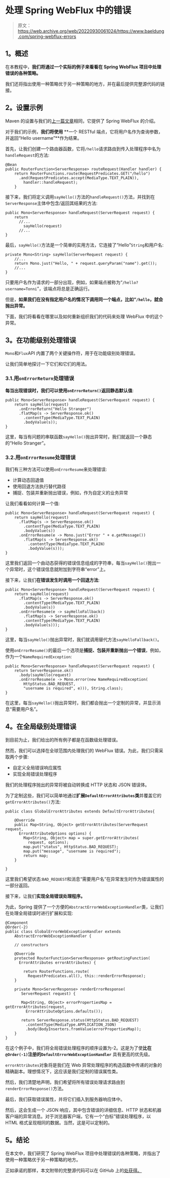 # 处理 Spring WebFlux 中的错误

> 原文：<https://web.archive.org/web/20220930061024/https://www.baeldung.com/spring-webflux-errors>

## 1。概述

在本教程中，**我们将通过一个实际的例子来看看在 Spring WebFlux 项目中处理错误的各种策略。**

我们还将指出使用一种策略优于另一种策略的地方，并在最后提供完整源代码的链接。

## 2。设置示例

Maven 的设置与我们的[上一篇文章](/web/20220628153743/https://www.baeldung.com/spring-webflux)相同，它提供了 Spring WebFlux 的介绍。

对于我们的示例，**我们将使用** **一个 RESTful 端点，它将用户名作为查询参数，并返回“Hello username”**作为结果。

首先，让我们创建一个路由器函数，它将`/hello`请求路由到传入处理程序中名为`handleRequest`的方法:

```
@Bean
public RouterFunction<ServerResponse> routeRequest(Handler handler) {
    return RouterFunctions.route(RequestPredicates.GET("/hello")
      .and(RequestPredicates.accept(MediaType.TEXT_PLAIN)), 
        handler::handleRequest);
    } 
```

接下来，我们将定义调用`sayHello()`方法的`handleRequest()`方法，并找到在`ServerResponse`主体中包含/返回其结果的方法:

```
public Mono<ServerResponse> handleRequest(ServerRequest request) {
    return 
      //...
        sayHello(request)
      //...
} 
```

最后，`sayHello()`方法是一个简单的实用方法，它连接了“Hello”`String`和用户名:

```
private Mono<String> sayHello(ServerRequest request) {
    //...
    return Mono.just("Hello, " + request.queryParam("name").get());
    //...
} 
```

只要用户名作为请求的一部分出现，例如，如果端点被称为“`/hello?username=Tonni`”，该端点将总是正确运行。

但是，**如果我们在没有指定用户名的情况下调用同一个端点，比如“`/hello`，就会抛出异常。**

下面，我们将看看在哪里以及如何重新组织我们的代码来处理 WebFlux 中的这个异常。

## 3。在功能级别处理错误

`Mono`和`Flux`API 内置了两个关键操作符，用于在功能级别处理错误。

让我们简单地探讨一下它们和它们的用法。

### 3.1.用`onErrorReturn`处理错误

**每当出现错误时，我们可以使用`onErrorReturn()`返回静态默认值**:

```
public Mono<ServerResponse> handleRequest(ServerRequest request) {
    return sayHello(request)
      .onErrorReturn("Hello Stranger")
      .flatMap(s -> ServerResponse.ok()
        .contentType(MediaType.TEXT_PLAIN)
        .bodyValue(s));
} 
```

这里，每当有问题的串联函数`sayHello()`抛出异常时，我们就返回一个静态的“Hello Stranger”。

### 3.2.用`onErrorResume`处理错误

我们有三种方法可以使用`onErrorResume`来处理错误:

*   计算动态回退值
*   使用回退方法执行替代路径
*   捕捉、包装并重新抛出错误，例如，作为自定义的业务异常

让我们看看如何计算一个值:

```
public Mono<ServerResponse> handleRequest(ServerRequest request) {
    return sayHello(request)
      .flatMap(s -> ServerResponse.ok()
        .contentType(MediaType.TEXT_PLAIN)
        .bodyValue(s))
      .onErrorResume(e -> Mono.just("Error " + e.getMessage())
        .flatMap(s -> ServerResponse.ok()
          .contentType(MediaType.TEXT_PLAIN)
          .bodyValue(s)));
} 
```

这里我们返回一个由动态获得的错误信息组成的字符串，每当`sayHello()`抛出一个异常时，这个错误信息就附加到字符串“error”上。

接下来，让我们**在错误发生时调用一个回退方法**:

```
public Mono<ServerResponse> handleRequest(ServerRequest request) {
    return sayHello(request)
      .flatMap(s -> ServerResponse.ok()
        .contentType(MediaType.TEXT_PLAIN)
        .bodyValue(s))
      .onErrorResume(e -> sayHelloFallback()
        .flatMap(s -> ServerResponse.ok()
        .contentType(MediaType.TEXT_PLAIN)
        .bodyValue(s)));
} 
```

这里，每当`sayHello()`抛出异常时，我们就调用替代方法`sayHelloFallback()`。

使用`onErrorResume()`的最后一个选项是**捕捉、包装并重新抛出一个错误**，例如，作为一个`NameRequiredException`:

```
public Mono<ServerResponse> handleRequest(ServerRequest request) {
    return ServerResponse.ok()
      .body(sayHello(request)
      .onErrorResume(e -> Mono.error(new NameRequiredException(
        HttpStatus.BAD_REQUEST, 
        "username is required", e))), String.class);
} 
```

在这里，每当`sayHello()`抛出异常时，我们都会抛出一个定制的异常，并显示消息“需要用户名”。

## 4。在全局级别处理错误

到目前为止，我们给出的所有例子都是在函数级处理错误。

然而，我们可以选择在全球范围内处理我们的 WebFlux 错误。为此，我们只需采取两个步骤:

*   自定义全局错误响应属性
*   实现全局错误处理程序

我们的处理程序抛出的异常将被自动转换成 HTTP 状态和 JSON 错误体。

为了定制这些，我们可以简单地通过**扩展`DefaultErrorAttributes`类**并覆盖它的`getErrorAttributes()`方法:

```
public class GlobalErrorAttributes extends DefaultErrorAttributes{

    @Override
    public Map<String, Object> getErrorAttributes(ServerRequest request, 
      ErrorAttributeOptions options) {
        Map<String, Object> map = super.getErrorAttributes(
          request, options);
        map.put("status", HttpStatus.BAD_REQUEST);
        map.put("message", "username is required");
        return map;
    }

} 
```

这里我们希望状态:`BAD_REQUEST`和消息“需要用户名”在异常发生时作为错误属性的一部分返回。

接下来，让我们**实现全局错误处理程序。**

为此，Spring 提供了一个方便的`AbstractErrorWebExceptionHandler`类，让我们在处理全局错误时进行扩展和实现:

```
@Component
@Order(-2)
public class GlobalErrorWebExceptionHandler extends 
    AbstractErrorWebExceptionHandler {

    // constructors

    @Override
    protected RouterFunction<ServerResponse> getRoutingFunction(
      ErrorAttributes errorAttributes) {

        return RouterFunctions.route(
          RequestPredicates.all(), this::renderErrorResponse);
    }

    private Mono<ServerResponse> renderErrorResponse(
       ServerRequest request) {

       Map<String, Object> errorPropertiesMap = getErrorAttributes(request, 
         ErrorAttributeOptions.defaults());

       return ServerResponse.status(HttpStatus.BAD_REQUEST)
         .contentType(MediaType.APPLICATION_JSON)
         .body(BodyInserters.fromValue(errorPropertiesMap));
    }
} 
```

在这个例子中，我们将全局错误处理程序的顺序设置为-2。这是为了使**比在`@Order(-1)`注册的`DefaultErrorWebExceptionHandler`** 具有更高的优先级。

`errorAttributes`对象将是我们在 Web 异常处理程序的构造函数中传递的对象的精确副本。理想情况下，这应该是我们定制的错误属性类。

然后，我们清楚地声明，我们希望将所有错误处理请求路由到`renderErrorResponse()`方法。

最后，我们获取错误属性，并将它们插入到服务器响应体中。

然后，这会生成一个 JSON 响应，其中包含错误的详细信息、HTTP 状态和机器客户端的异常消息。对于浏览器客户端，它有一个“白标”错误处理程序，以 HTML 格式呈现相同的数据。当然，这是可以定制的。

## 5。结论

在本文中，我们研究了 Spring WebFlux 项目中处理错误的各种策略，并指出了使用一种策略优于另一种策略的地方。

正如承诺的那样，本文附带的完整源代码可以在 GitHub 上的[处获得。](https://web.archive.org/web/20220628153743/https://github.com/eugenp/tutorials/tree/master/spring-5-reactive-modules/spring-reactive)